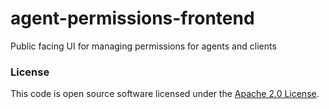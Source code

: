 
# agent-permissions-frontend

Public facing UI for managing permissions for agents and clients

### License

This code is open source software licensed under the [Apache 2.0 License]("http://www.apache.org/licenses/LICENSE-2.0.html").